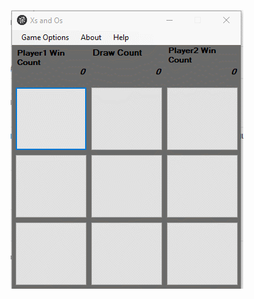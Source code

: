 <p align="center"><img src="https://github.com/LilitHakobyan/MicHomeworks/blob/master/Tic_Tac_Toe/gifXO.gif?raw=true"></p>
